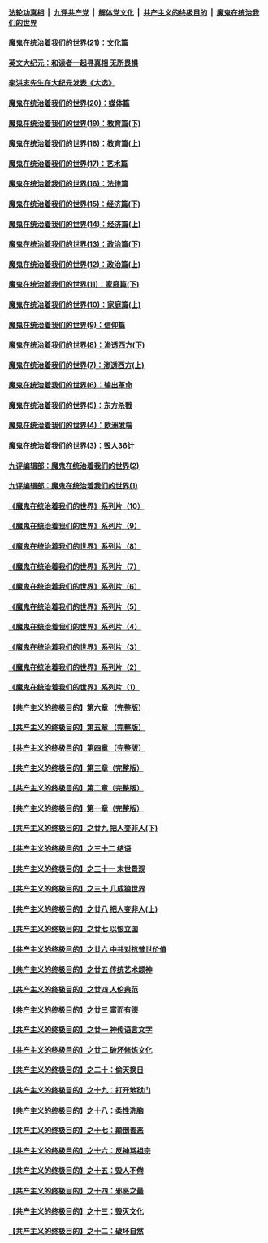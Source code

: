 

####  [法轮功真相](../../../../basic/blob/master/README.md?t=01232031) &nbsp;|&nbsp; [九评共产党](../../../../9ping.md/blob/master/README.md?t=01232031) &nbsp;|&nbsp; [解体党文化](../../../../jtdwh.md/blob/master/README.md?t=01232031)  &nbsp;|&nbsp; [共产主义的终极目的](../../../../gczydzjmd.md/blob/master/README.md?t=01232031) &nbsp;|&nbsp; [魔鬼在统治我们的世界](../../../../mgztzwmdsj.md/blob/master/README.md?t=01232031) 

#### [魔鬼在统治着我们的世界(21)：文化篇](../pages/nsc422/n10597706.md?t=01232031) 

#### [英文大纪元：和读者一起寻真相 无所畏惧](../pages/nsc422/n12542027.md?t=01232031) 

#### [李洪志先生在大纪元发表《大选》](../pages/nsc422/n12534746.md?t=01232031) 

#### [魔鬼在统治着我们的世界(20)：媒体篇](../pages/nsc422/n10586579.md?t=01232031) 

#### [魔鬼在统治着我们的世界(19)：教育篇(下)](../pages/nsc422/n10564808.md?t=01232031) 

#### [魔鬼在统治着我们的世界(18)：教育篇(上)](../pages/nsc422/n10526970.md?t=01232031) 

#### [魔鬼在统治着我们的世界(17)：艺术篇](../pages/nsc422/n10499093.md?t=01232031) 

#### [魔鬼在统治着我们的世界(16)：法律篇](../pages/nsc422/n10485969.md?t=01232031) 

#### [魔鬼在统治着我们的世界(15)：经济篇(下)](../pages/nsc422/n10469975.md?t=01232031) 

#### [魔鬼在统治着我们的世界(14)：经济篇(上)](../pages/nsc422/n10457370.md?t=01232031) 

#### [魔鬼在统治着我们的世界(13)：政治篇(下)](../pages/nsc422/n10448270.md?t=01232031) 

#### [魔鬼在统治着我们的世界(12)：政治篇(上)](../pages/nsc422/n10444576.md?t=01232031) 

#### [魔鬼在统治着我们的世界(11)：家庭篇(下)](../pages/nsc422/n10440961.md?t=01232031) 

#### [魔鬼在统治着我们的世界(10)：家庭篇(上)](../pages/nsc422/n10435448.md?t=01232031) 

#### [魔鬼在统治着我们的世界(9)：信仰篇](../pages/nsc422/n10432159.md?t=01232031) 

#### [魔鬼在统治着我们的世界(8)：渗透西方(下)](../pages/nsc422/n10429603.md?t=01232031) 

#### [魔鬼在统治着我们的世界(7)：渗透西方(上)](../pages/nsc422/n10426013.md?t=01232031) 

#### [魔鬼在统治着我们的世界(6)：输出革命](../pages/nsc422/n10421536.md?t=01232031) 

#### [魔鬼在统治着我们的世界(5)：东方杀戮](../pages/nsc422/n10417707.md?t=01232031) 

#### [魔鬼在统治着我们的世界(4)：欧洲发端](../pages/nsc422/n10414890.md?t=01232031) 

#### [魔鬼在统治着我们的世界(3)：毁人36计](../pages/nsc422/n10411583.md?t=01232031) 

#### [九评编辑部：魔鬼在统治着我们的世界(2)](../pages/nsc422/n10410036.md?t=01232031) 

#### [九评编辑部：魔鬼在统治着我们的世界(1)](../pages/nsc422/n10406825.md?t=01232031) 

#### [《魔鬼在统治着我们的世界》系列片（10）](../pages/nsc422/n12292670.md?t=01232031) 

#### [《魔鬼在统治着我们的世界》系列片（9）](../pages/nsc422/n12290859.md?t=01232031) 

#### [《魔鬼在统治着我们的世界》系列片（8）](../pages/nsc422/n12287445.md?t=01232031) 

#### [《魔鬼在统治着我们的世界》系列片（7）](../pages/nsc422/n12283425.md?t=01232031) 

#### [《魔鬼在统治着我们的世界》系列片（6）](../pages/nsc422/n12282314.md?t=01232031) 

#### [《魔鬼在统治着我们的世界》系列片（5）](../pages/nsc422/n12281419.md?t=01232031) 

#### [《魔鬼在统治着我们的世界》系列片（4）](../pages/nsc422/n12274024.md?t=01232031) 

#### [《魔鬼在统治着我们的世界》系列片（3）](../pages/nsc422/n12271322.md?t=01232031) 

#### [《魔鬼在统治着我们的世界》系列片（2）](../pages/nsc422/n12269049.md?t=01232031) 

#### [《魔鬼在统治着我们的世界》系列片（1）](../pages/nsc422/n12267575.md?t=01232031) 

#### [【共产主义的终极目的】第六章 （完整版）](../pages/nsc422/n11428913.md?t=01232031) 

#### [【共产主义的终极目的】第五章 （完整版）](../pages/nsc422/n11428912.md?t=01232031) 

#### [【共产主义的终极目的】第四章 （完整版）](../pages/nsc422/n11428907.md?t=01232031) 

#### [【共产主义的终极目的】第三章（完整版）](../pages/nsc422/n11428848.md?t=01232031) 

#### [【共产主义的终极目的】第二章（完整版）](../pages/nsc422/n11428831.md?t=01232031) 

#### [【共产主义的终极目的】第一章（完整版）](../pages/nsc422/n11417651.md?t=01232031) 

#### [【共产主义的终极目的】之廿九 把人变非人(下)](../pages/nsc422/n11344140.md?t=01232031) 

#### [【共产主义的终极目的】之三十二 结语](../pages/nsc422/n11360535.md?t=01232031) 

#### [【共产主义的终极目的】之三十一 末世景观](../pages/nsc422/n11351129.md?t=01232031) 

#### [【共产主义的终极目的】之三十 几成狼世界](../pages/nsc422/n11348280.md?t=01232031) 

#### [【共产主义的终极目的】之廿八 把人变非人(上)](../pages/nsc422/n11340492.md?t=01232031) 

#### [【共产主义的终极目的】之廿七 以恨立国](../pages/nsc422/n11336944.md?t=01232031) 

#### [【共产主义的终极目的】之廿六 中共对抗普世价值](../pages/nsc422/n11324785.md?t=01232031) 

#### [【共产主义的终极目的】之廿五 传统艺术颂神](../pages/nsc422/n11296396.md?t=01232031) 

#### [【共产主义的终极目的】之廿四 人伦典范](../pages/nsc422/n11296397.md?t=01232031) 

#### [【共产主义的终极目的】之廿三 富而有德](../pages/nsc422/n11283598.md?t=01232031) 

#### [【共产主义的终极目的】之廿一 神传语言文字](../pages/nsc422/n11263265.md?t=01232031) 

#### [【共产主义的终极目的】之廿二 破坏修炼文化](../pages/nsc422/n11245728.md?t=01232031) 

#### [【共产主义的终极目的】之二十：偷天换日](../pages/nsc422/n11238846.md?t=01232031) 

#### [【共产主义的终极目的】之十九：打开地狱门](../pages/nsc422/n11206376.md?t=01232031) 

#### [【共产主义的终极目的】之十八：柔性洗脑](../pages/nsc422/n11199994.md?t=01232031) 

#### [【共产主义的终极目的】之十七：颠倒善恶](../pages/nsc422/n11179782.md?t=01232031) 

#### [【共产主义的终极目的】之十六：反神骂祖宗](../pages/nsc422/n11166798.md?t=01232031) 

#### [【共产主义的终极目的】之十五：毁人不倦](../pages/nsc422/n11166792.md?t=01232031) 

#### [【共产主义的终极目的】之十四：邪恶之最](../pages/nsc422/n11150249.md?t=01232031) 

#### [【共产主义的终极目的】之十三：毁灭文化](../pages/nsc422/n11135227.md?t=01232031) 

#### [【共产主义的终极目的】之十二：破坏自然](../pages/nsc422/n11135214.md?t=01232031) 

